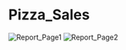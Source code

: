 # Pizza_Sales
![Report_Page1](https://github.com/anusharma2908/Pizza_Sales/assets/157443748/8e2ff2c1-7e9c-4969-91b2-b6ddb021abac)
![Report_Page2](https://github.com/anusharma2908/Pizza_Sales/assets/157443748/1b6693b6-1993-4c21-9606-15d4d989d30c)
